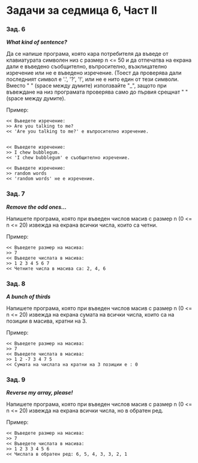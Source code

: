 # Задачи за седмица 6, Част II

### Зад. 6

**_What kind of sentence?_**

Да се напише програма, която кара потребителя да въведе от клавиатурата символен низ с размер n <= 50 и да отпечатва на екрана дали е въведено съобщително, въпросително, възклицателно изречение или не е въведено изречение.
(Тоест да проверява дали последният символ е '.', '?', '!', или не е нито един от тези символи.	
Вместо "  " (space между думите) използвайте "_", защото при въвеждане на низ програмата проверява само до първия срещнат "  " (space между думите).

Пример: 
	
	<< Въведете изречение:
	>> Are you talking to me?
	<< 'Are you talking to me?' е въпросително изречение.


	<< Въведете изречение:
	>> I chew bubblegum.
	<< 'I chew bubblegum' е съобщително изречение.

	<< Въведете изречение:
	>> random words
	<< 'random words' не е изречение.

### Зад. 7

**_Remove the odd ones..._**

Напишете програма, която при въведен числов масив с размер n (0 <= n <= 20) извежда на екрана всички числа, които са четни.


Пример:
		
	<< Въведете размер на масива:
	>> 7
	<< Въведете числата в масива:
	>> 1 2 3 4 5 6 7
	<< Четните числа в масива са: 2, 4, 6

### Зад. 8

**_A bunch of thirds_**

Напишете програма, която при въведен числов масив с размер n (0 <= n <= 20) извежда на екрана сумата на всички числа, които са на позиции в масива, кратни на 3.

Пример:

	<< Въведете размер на масива:
	>> 7
	<< Въведете числата в масива:
	>> 1 2 -7 3 4 7 5
	<< Сумата на числата на кратни на 3 позиции е : 0

### Зад. 9

**_Reverse my array, please!_**

Напишете програма, която при въведен числов масив с размер n (0 <= n <= 20) извежда на екрана всички числа, но в обратен ред.

Пример:

	<< Въведете размер на масива:
	>> 7
	<< Въведете числата в масива:
	>> 1 2 3 3 4 5 6
	<< Числата в обратен ред: 6, 5, 4, 3, 3, 2, 1